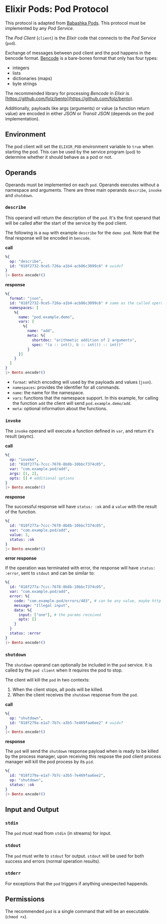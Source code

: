# Elixir Pods: Pod Protocol

This protocol is adapted from [Babashka Pods](https://github.com/babashka/pods).
This protocol must be implemented by any _Pod Service_.

The _Pod Client_ (`client`) is the _Elixir_ code that connects to the _Pod Service_ (`pod`).

Exchange of messages between pod client and the pod happens in the bencode format. [Bencode](https://en.wikipedia.org/wiki/Bencode) is a bare-bones format that only has four types:

- integers
- lists
- dictionaries (maps)
- byte strings

The recommended library for processing _Bencode_ in _Elixir_ is [https://github.com/folz/bento](https://github.com/folz/bento).

Additionally, payloads like args (arguments) or value (a function return value) are encoded in either _JSON_ or _Transit JSON_ (depends on the pod implementation).

## Environment

The pod client will set the `ELIXIR_POD` environment variable to `true` when starting the pod. This can be used by the service program (`pod`) to determine whether it should behave as a pod or not.

## Operands

Operands must be implemented on each `pod`.
Operands executes without a namespace and arguments.
There are three main operands `describe`, `invoke` and `shutdown`.

### `describe`

This operand will return the description of the `pod`. It's the first
operand that will be called after the start of the service by the pod client.

The following is a `map` with example `describe` for the `demo pod`.
Note that the final response will be encoded in `bencode`.

**call**

```elixir
%{
  op: "describe",
  id: "018f2732-9ce5-726a-a1b4-acb86c3099c6" # uuidv7
}
|> Bento.encode!()
```

**response**

```elixir
%{
  format: "json",
  id: "018f2732-9ce5-726a-a1b4-acb86c3099c6" # same as the called operation
  namespaces: [
    %{
      name: "pod.example.demo",
      vars: [
        %{
          name: "add",
          meta: %{
            shortdoc: "arithmetic addition of 2 arguments",
            spec: "(a :: int(), b :: int()) :: int()"
          }
      }]
    }
  ]
}
|> Bento.encode!()
```

- `format`: which encoding will used by the payloads and values (`json`).
- `namespaces`: provides the identifier for all commands.
- `name`: the name for the namespace.
- `vars`: functions that the namespace support. In this example, for calling the function `add` the client will send `pod.example.demo/add`.
- `meta`: optional information about the functions.

### `invoke`

The `invoke` operand will execute a function defined in `var`, and return it's result (async).

**call**

```elixir
%{
  op: "invoke",
  id: "018f277a-7ccc-7678-8b8b-10bbc7374c05",
  var: "com.example.pod/add",
  args: [1, 2],
  opts: [] # additional options
}
|> Bento.encode!()
```

**response**

The successful response will have `status: :ok` and a `value` with the result of the function.

```elixir
%{
  id: "018f277a-7ccc-7678-8b8b-10bbc7374c05",
  var: "com.example.pod/add",
  value: 3,
  status: :ok
}
|> Bento.encode!()
```

**error response**

If the operation was terminated with error, the response will have `status: :error`, sent to `stdout` and can be similar to:

```elixir
%{
  id: "018f277a-7ccc-7678-8b8b-10bbc7374c05",
  var: "com.example.pod/add",
  error: %{
    code: "com.example.pod/errors/403", # can be any value, maybe http codes would be good
    message: "Illegal input",
    data: %{
      input: ["one"], # the params received
      opts: []
    }
  }
  status: :error
}
|> Bento.encode!()
```

### `shutdown`

The `shutdown` operand can optionally be included in the `pod` service. It is
called by the `pod client` when it requires the pod to stop.

The client will kill the `pod` in two contexts:

1. When the client stops, all pods will be killed.
2. When the client receives the `shutdown` response from the `pod`.

**call**

```elixir
%{
  op: "shutdown",
  id: "018f279a-e1a7-7b7c-a3b5-7e469faa6ee2" # uuidv7
}
|> Bento.encode!()
```

**response**

The `pod` will send the `shutdown` response payload when is ready to be killed by the process manager, upon receiving this respose the pod client process manager will kill the pod process by its `pid`.

```elixir
%{
  id: "018f279a-e1a7-7b7c-a3b5-7e469faa6ee2",
  op: "shutdown",
  status: :ok
}
|> Bento.encode!()
```

## Input and Output

### `stdin`

The `pod` must read from `stdin` (in streams) for input.

### `stdout`

The `pod` must write to `stdout` for output. `stdout` will be used for both
success and errors (normal operation results).

### `stderr`

For exceptions that the `pod` triggers if anything unexpected happends.

## Permissions

The recommended `pod` is a single command that will
be an executable. (`chmod +x`).
